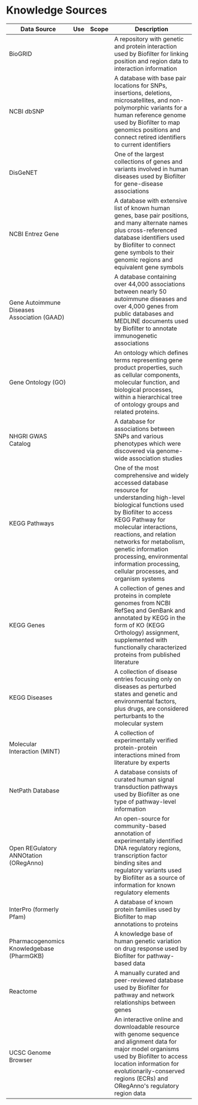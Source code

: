 # Knowledge Sources

|Data Source|Use|Scope|Description|
|---|---|---|---|
|BioGRID| | |A repository with genetic and protein interaction used by Biofilter for linking position and region data to interaction information|
|NCBI dbSNP| | |A database with base pair locations for SNPs, insertions, deletions, microsatellites, and non-polymorphic variants for a human reference genome used by Biofilter to map genomics positions and connect retired identifiers to current identifiers|
|DisGeNET| | |One of the largest collections of genes and variants involved in human diseases used by Biofilter for gene-disease associations|
|NCBI Entrez Gene| | |A database with extensive list of known human genes, base pair positions, and many alternate names plus cross-referenced database identifiers used by Biofilter to connect gene symbols to their genomic regions and equivalent gene symbols|
|Gene Autoimmune Diseases Association (GAAD)| | |A database containing over 44,000 associations between nearly 50 autoimmune diseases and over 4,000 genes from public databases and MEDLINE documents used by Biofilter to annotate immunogenetic associations|
|Gene Ontology (GO)| | |An ontology which defines terms representing gene product properties, such as cellular components, molecular function, and biological processes, within a hierarchical tree of ontology groups and related proteins.|
|NHGRI GWAS Catalog| | |A database for associations between SNPs and various phenotypes which were discovered via genome-wide association studies|
|KEGG Pathways| | |One of the most comprehensive and widely accessed database resource for understanding high-level biological functions used by Biofilter to access KEGG Pathway for molecular interactions, reactions, and relation networks for metabolism, genetic information processing, environmental information processing, cellular processes, and organism systems|
|KEGG Genes| | |A collection of genes and proteins in complete genomes from NCBI RefSeq and GenBank and annotated by KEGG in the form of KO (KEGG Orthology) assignment, supplemented with functionally characterized proteins from published literature|
|KEGG Diseases| | |A collection of disease entries focusing only on diseases as perturbed states and genetic and environmental factors, plus drugs, are considered perturbants to the molecular system|
|Molecular Interaction (MINT)| | |A collection of experimentally verified protein-protein interactions mined from literature by experts|
|NetPath Database| | |A database consists of curated human signal transduction pathways used by Biofilter as one type of pathway-level information|
|Open REGulatory ANNOtation (ORegAnno)| | |An open-source for community-based annotation of experimentally identified DNA regulatory regions, transcription factor binding sites and regulatory variants used by Biofilter as a source of information for known regulatory elements|
|InterPro (formerly Pfam)| | |A database of known protein families used by Biofilter to map annotations to proteins|
|Pharmacogenomics Knowledgebase (PharmGKB)| | |A knowledge base of human genetic variation on drug response used by Biofilter for pathway-based data|
|Reactome| | |A manually curated and peer-reviewed database used by Biofilter for pathway and network relationships between genes|
|UCSC Genome Browser| | |An interactive online and downloadable resource with genome sequence and alignment data for major model organisms used by Biofilter to access location information for evolutionarily-conserved regions (ECRs) and ORegAnno's regulatory region data|
